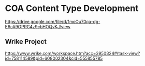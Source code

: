 # COA Content Type Development

https://drive.google.com/file/d/1mcOu70qa-dg-E6cA9OPRG4z9cbHOQvKJ/view



## Wrike Project 
https://www.wrike.com/workspace.htm?acc=3950324#/task-view?id=758114589&pid=608002304&cid=555855785

